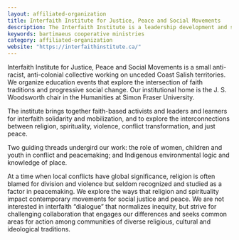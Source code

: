 ```yaml
---
layout: affiliated-organization
title: Interfaith Institute for Justice, Peace and Social Movements
description: The Interfaith Institute is a leadership development and support program for people of faith involved in social movements for justice and peace.
keywords: bartimaeus cooperative ministries
category: affiliated-organization
website: "https://interfaithinstitute.ca/"
---
```

Interfaith Institute for Justice, Peace and Social Movements is a small anti-racist, anti-colonial collective working on unceded Coast Salish territories. We organize education events that explore the intersection of faith traditions and progressive social change. Our institutional home is the J. S. Woodsworth chair in the Humanities at Simon Fraser University.

The institute brings together faith-based activists and leaders and learners for interfaith solidarity and mobilization, and to explore the interconnections between religion, spirituality, violence, conflict transformation, and just peace.

Two guiding threads undergird our work: the role of women, children and youth in conflict and peacemaking; and Indigenous environmental logic and knowledge of place.

At a time when local conflicts have global significance, religion is often blamed for division and violence but seldom recognized and studied as a factor in peacemaking.  We explore the ways that religion and spirituality impact contemporary movements for social justice and peace. We are not interested in interfaith “dialogue” that normalizes inequity, but strive for challenging collaboration that engages our differences and seeks common areas for action among communities of diverse religious, cultural and ideological traditions.
